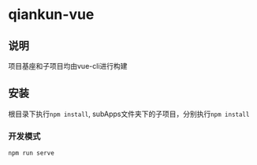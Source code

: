 # qiankun-vue

## 说明
项目基座和子项目均由vue-cli进行构建

## 安装
根目录下执行`npm install`, subApps文件夹下的子项目，分别执行`npm install`


### 开发模式
```
npm run serve
```
